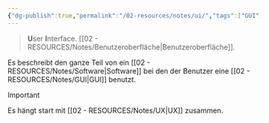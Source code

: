 ```yaml
---
{"dg-publish":true,"permalink":"/02-resources/notes/ui/","tags":["GUI"],"noteIcon":"","updated":"2025-07-12T13:31:41.317+02:00"}
---
```


>**U**ser **I**nterface.
> [[02 - RESOURCES/Notes/Benutzeroberfläche\|Benutzeroberfläche]].

Es beschreibt den ganze Teil von ein [[02 - RESOURCES/Notes/Software\|Software]] bei den der Benutzer eine [[02 - RESOURCES/Notes/GUI\|GUI]] benutzt.

> [!important] 
> Es hängt start mit [[02 - RESOURCES/Notes/UX\|UX]] zusammen.

